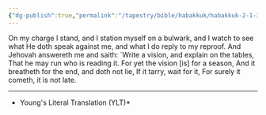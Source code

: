 ```yaml
---
{"dg-publish":true,"permalink":"/tapestry/bible/habakkuk/habakkuk-2-1-3/","title":"Habakkuk 2:1–3","tags":["bible-verse","bible-verse"],"dgHomeLink":true,"dgShowLocalGraph":true,"dgEnableSearch":true}
---
```



On my charge I stand, and I station myself on a bulwark, and I watch to see what He doth speak against me, and what I do reply to my reproof.
And Jehovah answereth me and saith: `Write a vision, and explain on the tables, That he may run who is reading it.
For yet the vision [is] for a season, And it breatheth for the end, and doth not lie, If it tarry, wait for it, For surely it cometh, it is not late.

---
* Young's Literal Translation (YLT)*